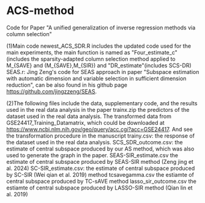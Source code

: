 # ACS-method
Code for Paper "A unified generalization of inverse regression methods via column selection"

(1)Main code
newest_ACS_SDR.R includes the updated code used for the main experiments, the main function is named as "Four_estimate_c"(includes the sparsity-adapted column selection method applied to M_{SAVE} and (M_{SAVE},M_{SIR}) and "DR_estimate"(includes SCS-DR)
SEAS.r: Jing Zeng's code for SEAS approach in paper "Subspace estimation with automatic dimension and variable selection in sufficient dimension reduction", can be also found in his github page https://github.com/jingzzeng/SEAS. 

(2)The following files include the data, supplementary code, and the results used in the real data analysis in the paper
trainx.zip the predictors of the dataset used in the real data analysis. The transformed data from GSE24417_Training_Datamatrix, which could be downloaded at https://www.ncbi.nlm.nih.gov/geo/query/acc.cgi?acc=GSE24417. And see the transformation procedure in the manuscript
trainy.csv: the response of the dataset used in the real data analysis.
SCS_SDR_outcome.csv: the estimate of central subspace produced by our AS method, which was also used to generate the graph in the paper.
SEAS-SIR_estimate.csv the estimate of central subspace produced by SEAS-SIR method (Zeng jing et al. 2024)
SC-SIR_estimate.csv: the estimate of central subspace produced by SC-SIR (Wei qian et al. 2019) method 
tcsavegamma.csv the estiamte of central subspace produced by TC-sAVE method 
lasso_sir_outcome.csv the estiamte of central subspace produced by LASSO-SIR method (Qian lin et al. 2019) 
